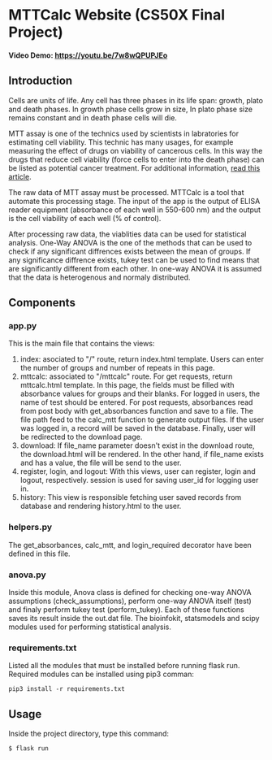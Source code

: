 # MTTCalc Website (CS50X Final Project)
#### Video Demo: https://youtu.be/7w8wQPUPJEo

## Introduction

Cells are units of life. Any cell has three phases in its life span: growth, plato and death phases.
In growth phase cells grow in size, In plato phase size remains constant and in death phase cells will die.

MTT assay is one of the technics used by scientists in labratories for estimating cell viability. This technic has many usages, for example measuring the effect of drugs on viability of cancerous cells. In this way the drugs that reduce cell viability (force cells to enter into the death phase) can be listed as potential cancer treatment. For additional information, [read this article](https://www.sigmaaldrich.com/US/en/technical-documents/protocol/cell-culture-and-cell-culture-analysis/cell-counting-and-health-analysis/cell-proliferation-kit-i-mtt).

The raw data of MTT assay must be processed. MTTCalc is a tool that automate this processing stage. The input of the app is the output of ELISA reader equipment (absorbance of each well in 550-600 nm) and the output is the cell viability of each well (% of control).

After processing raw data, the viablities data can be used for statistical analysis. One-Way ANOVA is the one of the methods that can be used to check if any significant diffrences exists between the mean of groups. If any significance diffrence exists, tukey test can be used  to find means that are significantly different from each other. In one-way ANOVA it is assumed that the data is heterogenous and normaly distributed.

## Components

### app.py
This is the main file that contains the views:
1. index: asociated to "/" route, return index.html template. Users can enter the number of groups and number of repeats in this page.
2. mttcalc: associated to "/mttcalc" route. For get requests, return mttcalc.html template. In this page, the fields must be filled with absorbance values for groups and their blanks. For logged in users, the name of test should be entered. For post requests, absorbances read from post body with get_absorbances function and save to a file. The file path feed to the calc_mtt function to generate output files. If the user was logged in, a record will be saved in the database. Finally, user will be redirected to the download page.
3. download: If file_name parameter doesn't exist in the download route, the download.html will be rendered. In the other hand, if file_name exists and has a value, the file will be send to the user.
4. register, login, and logout: With this views, user can register, login and logout, respectively. session is used for saving user_id for logging user in.
5. history: This view is responsible fetching user saved records from database and rendering history.html to the user.
### helpers.py
The get_absorbances, calc_mtt, and login_required decorator have been defined in this file.
### anova.py
Inside this module, Anova class is defined for checking one-way ANOVA assumptions (check_assumptions), perform one-way ANOVA itself (test) and finaly perform tukey test (perform_tukey). Each of these functions saves its result inside the out.dat file. The bioinfokit, statsmodels and scipy modules used for performing statistical analysis.
### requirements.txt
Listed all the modules that must be installed before running flask run.
Required modules can be installed using pip3 comman:

`pip3 install -r requirements.txt`

## Usage
Inside the project directory, type this command:
```
$ flask run
```
